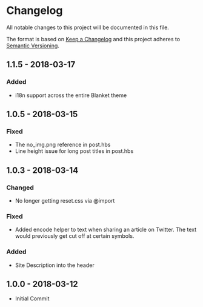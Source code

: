 # Changelog
All notable changes to this project will be documented in this file.

The format is based on [Keep a Changelog](http://keepachangelog.com/en/1.0.0/)
and this project adheres to [Semantic Versioning](http://semver.org/spec/v2.0.0.html).

## 1.1.5 - 2018-03-17
### Added
- i18n support across the entire Blanket theme

## 1.0.5 - 2018-03-15
### Fixed
- The no_img.png reference in post.hbs
- Line height issue for long post titles in post.hbs

## 1.0.3 - 2018-03-14
### Changed
- No longer getting reset.css via @import
### Fixed
- Added encode helper to text when sharing an article on Twitter. The text would previously get cut off at certain symbols.
### Added
- Site Description into the header

## 1.0.0 - 2018-03-12
- Initial Commit
